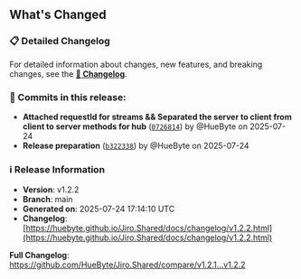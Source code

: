 ## What's Changed

### 📋 Detailed Changelog

For detailed information about changes, new features, and breaking changes, see the [**📖 Changelog**](https://huebyte.github.io/Jiro.Shared/docs/changelog/v1.2.2.html).

### 🔄 Commits in this release:

- **Attached requestId for streams && Separated the server to client from client to server methods for hub** ([`0726814`](https://github.com/HueByte/Jiro.Shared/commit/0726814)) by @HueByte on 2025-07-24
- **Release preparation** ([`b322338`](https://github.com/HueByte/Jiro.Shared/commit/b322338)) by @HueByte on 2025-07-24

### ℹ️ Release Information

- **Version**: v1.2.2
- **Branch**: main
- **Generated on**: 2025-07-24 17:14:10 UTC
- **Changelog**: [https://huebyte.github.io/Jiro.Shared/docs/changelog/v1.2.2.html](https://huebyte.github.io/Jiro.Shared/docs/changelog/v1.2.2.html)

**Full Changelog**: <https://github.com/HueByte/Jiro.Shared/compare/v1.2.1...v1.2.2>
